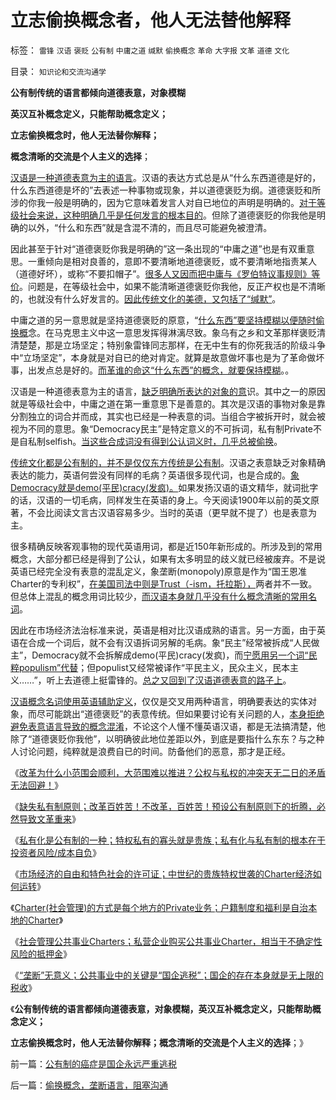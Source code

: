 # 立志偷换概念者，他人无法替他解释

标签： `雷锋` `汉语` `褒贬` `公有制` `中庸之道` `缄默` `偷换概念` `革命` `大字报` `文革` `道德` `文化` 

目录： `知识论和交流沟通学`

**公有制传统的语言都倾向道德表意，对象模糊**

**英汉互补概念定义，只能帮助概念定义；**

**立志偷换概念时，他人无法替你解释；**

**概念清晰的交流是个人主义的选择**；



[汉语是一种道德表意为主的语言](../../../2010/10/16/汉语是修辞表意语言，最适合道德口水仗.md)。汉语的表达方式总是从“什么东西道德是好的，什么东西道德是坏的”去表述一种事物或现象，并以道德褒贬为纲。道德褒贬和所涉的你我一般是明确的，因为它意味着发言人对自已地位的声明是明确的。[对于等级社会来说，这种明确几乎是任何发言的根本目的](../../../2011/1/30/狼的斗牙和狗的斗嘴.md)。但除了道德褒贬的你我他是明确的以外，“什么和东西”就是含混不清的，而且尽可能避免被澄清。

因此甚至于针对“道德褒贬你我是明确的”这一条出现的“中庸之道”也是有双重意思。一重倾向是相对良善的，意即不要清晰地道德褒贬，或不要清晰地指责某人（道德好坏），或称“不要扣帽子”。[很多人又因而把中庸与《罗伯特议事规则》等价](../../../2011/1/22/传统知识分子对自已观点概不负责.md)。问题是，在等级社会中，如果不能清晰道德褒贬你我他，反正产权也是不清晰的，也就没有什么好发言的。[因此传统文化的美德，又包括了“缄默”](../../../2009/12/2/混！中庸之道的策源地.md)。

中庸之道的另一意思就是坚持道德褒贬的原意，“[什么东西”要坚持模糊以便随时偷换概](../../../2011/1/22/非黑即白的科学和中庸的意识形态.md)念。在马克思主义中这一意思发挥得淋漓尽致。象乌有之乡和文革那样褒贬清清楚楚，那是立场坚定；特别象雷锋同志那样，在无中生有的你死我活的阶级斗争中“立场坚定”，本身就是对自已的绝对肯定。就算是故意做坏事也是为了革命做坏事，出发点总是好的。[而革谁的命这“什么东西”的概念，就要保持模糊](../../../2012/2/19/革命必须模糊，阴谋论必不可少；货币战争和转基因.md)。。

汉语是一种道德表意为主的语言，[缺乏明确所表达的对象的意](../../../2011/5/8/汉语已经不是一种成熟的语言.md)识。其中之一的原因就是等级社会中，中庸之道在第一重意思下是善意的。其次是汉语的事物对象是靠分割独立的词合并而成，其实也已经是一种表意的词。当组合字被拆开时，就会被视为不同的意思。象“Democracy民主”是特定意义的不可拆词，私有制Private不是自私制selfish。[当这些合成词没有得到公认词义时，几乎总被偷换](../../../2009/5/25/走出汉文化“公说公有理”的语言泥潭.md)。

[传统文化都是公有制的，并不是仅仅东方传统是公有制](../../../2010/8/8/近2500年是公有制瓦解的历史.md)。汉语之表意缺乏对象精确表达的能力，英语何尝没有同样的毛病？英语很多现代词，也是合成的。[象Democracy就是demo(平民)cracy(发疯)。](../../../2010/6/27/democray原意是平民(demos)疯狂(cracy)，区别在人权.md)如果发扬汉语的语文精华，就词批字的话，汉语的一切毛病，同样发生在英语的身上。今天阅读1900年以前的英文原著，不会比阅读文言古汉语容易多少。当时的英语（更早就不提了）也是表意为主。

很多精确反映客观事物的现代英语用词，都是近150年新形成的。所涉及到的常用概念，大部分都已经是得到了公认，如果有太多明显的歧义就已经被废弃。不是说英语已经完全没有表意的混乱定义，象垄断(monopoly)原意是作为“国王恩准Charter的专利权”，[在美国司法中则是Trust（-ism，托拉斯），](../../../2011/7/4/反托拉斯法是恶法＝&nbsp;（工会托拉斯&nbsp;Vs&nbsp;企业托拉斯）.md)两者并不一致。但总体上混乱的概念用词比较少，[而汉语本身就几乎没有什么概念清晰的常用名词](../../../2009/5/18/热爱中国文化的国人才会关注弥补汉语的缺陷.md)。

因此在市场经济法治标准来说，英语是相对比汉语成熟的语言。另一方面，由于英语在合成一个词后，就不会有汉语拆词另解的毛病。象“民主”经常被拆成“人民做主”，Democracy就不会拆解成demo(平民)cracy(发疯)，而[宁愿用另一个词“民粹populism”代替](../../../2011/7/20/国家主义为“私有制与奴隶矛盾”的尝试.md)；但populist又经常被译作“平民主义，民众主义，民本主义……”，听上去道德上挺雷锋的。[总之又回到了汉语道德表意的路子上](../../../2009/5/15/热爱传统文化还是仇视中国文化？.md)。

[汉语概念名词使用英语辅助定义](http://blog.sina.com.cn/s/blog_5563a64d0100czl8.html)，仅仅是交叉用两种语言，明确要表达的实体对象，而尽可能跳出“道德褒贬”的表意传统。但如果要讨论有关问题的人，[本身拒绝避免表意语言导致的概念混淆](../../../2009/5/12/汉语缺乏简明精确定义能力易被恶意曲解.md)，不论这个人懂不懂英语汉语，都是无法搞清楚，他除了“道德褒贬你我他”，以明确彼此地位差距以外，到底是要指什么东东？与之种人讨论问题，纯粹就是浪费自已的时间。防备他们的恶意，那才是正经。

《[改革为什么小范围会顺利，大范围难以推进？公权与私权的冲突天无二日的矛盾无法回避！](../../../2012/3/7/改革为什么小范围会顺利，大范围难以推进？.md)》

《[缺失私有制原则；改革百姓苦！不改革，百姓苦！预设公有制原则下的折腾，必然导致文革重来](../../../2012/3/8/缺失私有制原则，折腾总成黄宗羲定律.md)》

《[私有化是公有制的一种；特权私有的寡头就是贵族；私有化与私有制的根本在于投资者风险/成本自负](../../../2012/3/8/私有化是公有制的一种形式.md)》

《[市场经济的自由和特色社会的许可证；中世纪的贵族特权世袭的Charter经济如何运转](../../../2012/3/8/市场经济的自由，计划经济的许可证.md)》

《[Charter(社会管理)的方式是每个地方的Private业务；户籍制度和福利是自治本地的Charter](../../../2012/3/8/户籍制度和福利是自治本地的公共事业.md)》

《[社会管理公共事业Charters；私营企业购买公共事业Charter，相当于不确定性风险的抵押金](../../../2012/3/9/资本主义的社会管理不会有浪费.md)》

《[“垄断”无意义；公共事业中的关键是“国企逃税”；国企的存在本身就是无上限的税收](../../../2012/3/9/公有制的癌症是国企永远严重逃税.md)》

《**公有制传统的语言都倾向道德表意，对象模糊，英汉互补概念定义，只能帮助概念定义；**

**立志偷换概念时，他人无法替你解释；概念清晰的交流是个人主义的选择**；》



前一篇：[公有制的癌症是国企永远严重逃税](../../../2012/3/9/公有制的癌症是国企永远严重逃税.md)

后一篇：[偷换概念，垄断语言，阻塞沟通](../../../2012/3/9/偷换概念，垄断语言，阻塞沟通.md)